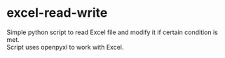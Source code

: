# excel-read-write

Simple python script to read Excel file and modify it if certain condition is met. <br />
Script uses openpyxl to work with Excel.
